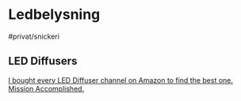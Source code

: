 # Ledbelysning
#privat/snickeri

## LED Diffusers
[I bought every LED Diffuser channel on Amazon to find the best one.  Mission Accomplished.](https://youtu.be/DKOWeuV1FWE?si=ZEha3wbNMxRcew2R)

